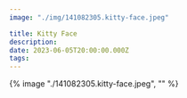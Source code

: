```yaml
---
image: "./img/141082305.kitty-face.jpeg"

title: Kitty Face
description: 
date: 2023-06-05T20:00:00.000Z
tags: 
---
```

{% image "./141082305.kitty-face.jpeg", "" %}